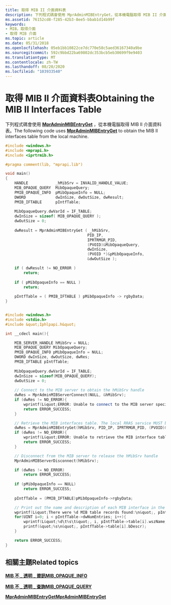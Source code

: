 ```yaml
---
title: 取得 MIB II 介面資料表
description: 下列程式碼會使用 MprAdminMIBEntryGet，從本機電腦取得 MIB II 介面資料表。
ms.assetid: 76152cd8-f285-42b3-8ee5-bbab1d14b99f
keywords:
- MIB，取得介面
- 取得 MIB 介面
ms.topic: article
ms.date: 05/31/2018
ms.openlocfilehash: 05eb1bb10822ce7dc770e58c5aed36167340a9be
ms.sourcegitcommit: 592c9bbd22ba69802dc353bcb5eb30699f9e9403
ms.translationtype: MT
ms.contentlocale: zh-TW
ms.lasthandoff: 08/20/2020
ms.locfileid: "103933540"
---
```

# <a name="obtaining-the-mib-ii-interfaces-table"></a><span data-ttu-id="4093e-105">取得 MIB II 介面資料表</span><span class="sxs-lookup"><span data-stu-id="4093e-105">Obtaining the MIB II Interfaces Table</span></span>

<span data-ttu-id="4093e-106">下列程式碼會使用 [**MprAdminMIBEntryGet**](/windows/desktop/api/Mprapi/nf-mprapi-mpradminmibentryget) ，從本機電腦取得 MIB II 介面資料表。</span><span class="sxs-lookup"><span data-stu-id="4093e-106">The following code uses [**MprAdminMIBEntryGet**](/windows/desktop/api/Mprapi/nf-mprapi-mpradminmibentryget) to obtain the MIB II interfaces table from the local machine.</span></span>


```C++
#include <windows.h>
#include <mprapi.h>
#include <iprtrmib.h>

#pragma comment(lib, "mprapi.lib")

void main()
{
    HANDLE            _hMibSrv = INVALID_HANDLE_VALUE;  
    MIB_OPAQUE_QUERY  MibOpaqueQuery; 
    PMIB_OPAQUE_INFO  pMibOpaqueInfo = NULL; 
    DWORD             dwInSize, dwOutSize, dwResult; 
    PMIB_IFTABLE      pIntfTable; 
    
    MibOpaqueQuery.dwVarId = IF_TABLE; 
    dwInSize = sizeof( MIB_OPAQUE_QUERY ); 
    dwOutSize = 0; 
    
    dwResult = MprAdminMIBEntryGet ( _hMibSrv, 
                                    PID_IP, 
                                    IPRTRMGR_PID, 
                                    (PVOID)&MibOpaqueQuery, 
                                    dwInSize, 
                                    (PVOID *)&pMibOpaqueInfo, 
                                    &dwOutSize );

    if ( dwResult != NO_ERROR )
        return;
    
    if ( pMibOpaqueInfo == NULL ) 
        return; 
    
    pIntfTable = ( PMIB_IFTABLE ) pMibOpaqueInfo -> rgbyData;
}


#include <windows.h>
#include <stdio.h>
#include &quot;Iphlpapi.h&quot;

int __cdecl main(){

    MIB_SERVER_HANDLE hMibSrv = NULL;  
    MIB_OPAQUE_QUERY MibOpaqueQuery; 
    PMIB_OPAQUE_INFO pMibOpaqueInfo = NULL; 
    DWORD dwInSize, dwOutSize, dwRes; 
    PMIB_IFTABLE pIntfTable; 
    
    MibOpaqueQuery.dwVarId = IF_TABLE; 
    dwInSize = sizeof(MIB_OPAQUE_QUERY); 
    dwOutSize = 0; 
    
    // Connect to the MIB server to obtain the hMibSrv handle
    dwRes = MprAdminMIBServerConnect(NULL, &hMibSrv);    
    if (dwRes != NO_ERROR){
        wprintf(L&quot;ERROR: Unable to connect to the MIB server specified.\n&quot;);
        return ERROR_SUCCESS;
    }

    // Retrieve the MIB interfaces table. The local RRAS service MUST be running or this call will fail.
    dwRes = MprAdminMIBEntryGet(hMibSrv, PID_IP, IPRTRMGR_PID, (PVOID)&MibOpaqueQuery, dwInSize, (PVOID*)&pMibOpaqueInfo, &dwOutSize);
    if (dwRes != NO_ERROR){
        wprintf(L&quot;ERROR: Unable to retrieve the MIB interface table.\n&quot;);
        return ERROR_SUCCESS;
    }

    // Disconnect from the MIB server to release the hMibSrv handle
    MprAdminMIBServerDisconnect(hMibSrv);

    if (dwRes != NO_ERROR)
        return ERROR_SUCCESS;
    
    if (pMibOpaqueInfo == NULL) 
        return ERROR_SUCCESS; 
    
    pIntfTable = (PMIB_IFTABLE)pMibOpaqueInfo->rgbyData;

    // Print out the name and description of each MIB interface in the table
    wprintf(L&quot;There were %d MIB table records found:\n&quot;, pIntfTable->dwNumEntries);
    for(UINT i=0; i < pIntfTable->dwNumEntries; i++){
        wprintf(L&quot;%d\t%s\t&quot;, i, pIntfTable->table[i].wszName, pIntfTable->table[i].bDescr);
        printf(&quot;%s\n&quot;, pIntfTable->table[i].bDescr);
    }

    return ERROR_SUCCESS;
}
```





## <a name="related-topics"></a><span data-ttu-id="4093e-107">相關主題</span><span class="sxs-lookup"><span data-stu-id="4093e-107">Related topics</span></span>

<dl> <dt>

[<span data-ttu-id="4093e-108">**MIB 不 \_ 透明 \_ 資訊**</span><span class="sxs-lookup"><span data-stu-id="4093e-108">**MIB\_OPAQUE\_INFO**</span></span>](/windows/desktop/api/iprtrmib/ns-iprtrmib-mib_opaque_info)
</dt> <dt>

[<span data-ttu-id="4093e-109">**MIB 不 \_ 透明 \_ 查詢**</span><span class="sxs-lookup"><span data-stu-id="4093e-109">**MIB\_OPAQUE\_QUERY**</span></span>](/windows/desktop/api/iprtrmib/ns-iprtrmib-mib_opaque_query)
</dt> <dt>

[<span data-ttu-id="4093e-110">**MprAdminMIBEntryGet**</span><span class="sxs-lookup"><span data-stu-id="4093e-110">**MprAdminMIBEntryGet**</span></span>](/windows/desktop/api/Mprapi/nf-mprapi-mpradminmibentryget)
</dt> </dl>

 

 